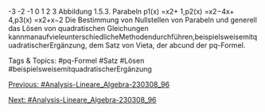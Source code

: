 -3 -2 -1 0 1 2 3
Abbildung 1.5.3. Parabeln p1(x) =x2+ 1,p2(x) =x2−4x+ 4,p3(x) =x2+x−2
Die Bestimmung von Nullstellen von Parabeln und generell das Lösen von quadratischen Gleichungen
kannmanaufvieleunterschiedlicheMethodendurchführen,beispielsweisemitquadratischerErgänzung,
dem Satz von Vieta, der abcund der pq-Formel.

   Tags & Topics:
   #pq-Formel
   #Satz
   #Lösen
   #beispielsweisemitquadratischerErgänzung

[Previous: #Analysis-Lineare_Algebra-230308_96](Analysis-Lineare_Algebra-230308_96.md)

[Next: #Analysis-Lineare_Algebra-230308_96](Analysis-Lineare_Algebra-230308_96.md)